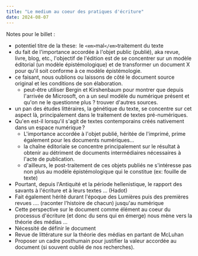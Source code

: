 ```yaml
---
title: "Le medium au coeur des pratiques d'écriture"
date: 2024-08-07
---
```


Notes pour le billet : 

- potentiel titre de la these:  le `<em>`mal`</em>`traitement du texte
- du fait de l'importance accordée à l'objet public (publié), aka revue, livre,
  blog, etc., l'objectif de l'édition est de se concentrer sur un modèle
éditorial (un modèle épistémologique) et de transformer un document X pour qu'il
soit conforme à ce modèle épistémologie.
- ce faisant, nous oublions ou laissons de côté le document source original et
  les conditions de son élaboration.
    - peut-être utiliser Bergin et Kirshenbaum pour montrer que depuis l'arrivée
      de Microsoft, on a un seul modèle du numérique présent et qu'on ne le
questionne plus ? trouver d'autres sources. 
- un pan des études littéraires, la génétique du texte, se concentre sur cet
  aspect là, principalement dans le traitement de textes pré-numériques.
- Qu'en est-il lorsqu'il s'agit de textes contemporains créés nativement dans un
  espace numérique ?
    - L'importance accordée à l'objet publié, héritée de l'imprimé, prime
      également pour les documents numériques...
    - la chaîne éditoriale se concentre principalement sur le résultat à obtenir
      au détriment de documents intermédiaires nécessaires à l'acte de
publication.
    - d'ailleurs, le post-traitement de ces objets publiés ne s'intéresse pas
      non plus au modèle épistémologique qui le constitue (ex: fouille de texte)
- Pourtant, depuis l'Antiquité et la période hellenistique, le rapport des
  savants à l'écriture et à leurs textes ... (Hadot)
- Fait également hérité durant l'époque des Lumières puis des premières revues
  .... (raconter l'histoire de chacun) jusqu'au numérique
- Cette perspective sur le document comme élément au coeur du processus
  d'écriture (et donc du sens qui en émerge) nous mène vers la théorie des
médias ...
- Nécessité de définir le document
- Revue de littérature sur la théorie des médias en partant de McLuhan
- Proposer un cadre posthumain pour justifier la valeur accordée au document (si
  souvent oublié de nos recherches).
